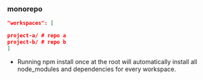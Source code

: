 ### monorepo

```json
"workspaces": [

project-a/ # repo a
project-b/ # repo b
]
```
* Running npm install once at the root will automatically install all node_modules and dependencies for every workspace.
